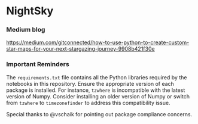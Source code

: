 # NightSky
### Medium blog 
https://medium.com/gitconnected/how-to-use-python-to-create-custom-star-maps-for-your-next-stargazing-journey-9908b421f30e

### Important Reminders
The `requirements.txt` file contains all the Python libraries required by the notebooks in this repository. Ensure the appropriate version of each package is installed. For instance, `tzwhere` is incompatible with the latest version of Numpy. Consider installing an older version of Numpy or switch from `tzwhere` to `timezonefinder` to address this compatibility issue.

Special thanks to @vschaik for pointing out package compliance concerns.
